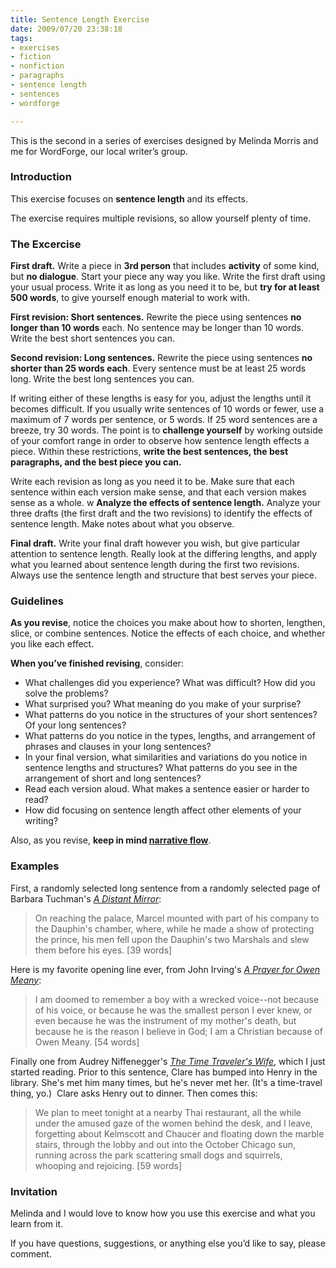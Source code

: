 ```yaml
--- 
title: Sentence Length Exercise
date: 2009/07/20 23:38:18
tags: 
- exercises
- fiction
- nonfiction
- paragraphs
- sentence length
- sentences
- wordforge

---
```


This is the second in a series of exercises designed by Melinda Morris and me for WordForge, our local writer’s group.
<h3>Introduction</h3>
This exercise focuses on <strong>sentence length</strong> and its effects.

The exercise requires multiple revisions, so allow yourself plenty of time.
<h3>The Excercise</h3>
<strong>First draft.</strong> Write a piece in <strong>3rd person</strong> that includes <strong>activity</strong> of some kind, but <strong>no dialogue</strong>. Start your piece any way you like. Write the first draft using your usual process. Write it as long as you need it to be, but <strong>try for at least 500 words</strong>, to give yourself enough material to work with.

<strong>First revision: Short sentences.</strong> Rewrite the piece using sentences <strong>no longer than 10 words</strong> each. No sentence may be longer than 10 words. Write the best short sentences you can.

<strong>Second revision: Long sentences.</strong> Rewrite the piece using sentences <strong>no shorter than 25 words each</strong>. Every sentence must be at least 25 words long. Write the best long sentences you can.

If writing either of these lengths is easy for you, adjust the lengths until it becomes difficult. If you usually write sentences of 10 words or fewer, use a maximum of 7 words per sentence, or 5 words. If 25 word sentences are a breeze, try 30 words. The point is to <strong>challenge yourself</strong> by working outside of your comfort range in order to observe how sentence length effects a piece. Within these restrictions, <strong>write the best sentences, the best paragraphs, and the best piece you can.</strong>

Write each revision as long as you need it to be. Make sure that each sentence within each version make sense, and that each version makes sense as a whole.
w
<strong>Analyze the effects of sentence length.</strong> Analyze your three drafts (the first draft and the two revisions) to identify the effects of sentence length. Make notes about what you observe.

<strong>Final draft.</strong> Write your final draft however you wish, but give particular attention to sentence length. Really look at the differing lengths, and apply what you learned about sentence length during the first two revisions. Always use the sentence length and structure that best serves your piece.
<h3>Guidelines</h3>
<strong>As you revise</strong>, notice the choices you make about how to shorten, lengthen, slice, or combine sentences. Notice the effects of each choice, and whether you like each effect.

<strong>When you’ve finished revising</strong>, consider:
<ul>
	<li> What challenges did you experience? What was difficult? How did you solve the problems?</li>
	<li> What surprised you? What meaning do you make of your surprise?</li>
	<li> What patterns do you notice in the structures of your short sentences? Of your long sentences?</li>
	<li> What patterns do you notice in the types, lengths, and arrangement of phrases and clauses in your long sentences?</li>
	<li> In your final version, what similarities and variations do you notice in sentence lengths and structures? What patterns do you see in the arrangement of short and long sentences?</li>
	<li> Read each version aloud. What makes a sentence easier or harder to read?</li>
	<li> How did focusing on sentence length affect other elements of your writing?</li>
</ul>
Also, as you revise, <strong>keep in mind <a href="narrative-flow">narrative flow</a></strong>.
<h3>Examples</h3>
First, a randomly selected long sentence from a randomly selected page of Barbara Tuchman's <a href="http://www.amazon.com/exec/obidos/ASIN/0345349571/dalehemery-20"><em>A Distant Mirror</em></a>:
<blockquote>On reaching the palace, Marcel mounted with part of his company to the Dauphin's chamber, where, while he made a show of protecting the prince, his men fell upon the Dauphin's two Marshals and slew them before his eyes. [39 words]</blockquote>
Here is my favorite opening line ever, from John Irving's <a href="http://www.amazon.com/exec/obidos/ASIN/0345361792/dalehemery-20"><em>A Prayer for Owen Meany</em></a>:
<blockquote>I am doomed to remember a boy with a wrecked voice--not because of his voice, or because he was the smallest person I ever knew, or even because he was the instrument of my mother's death, but because he is the reason I believe in God; I am a Christian because of Owen Meany. [54 words]</blockquote>
Finally one from Audrey Niffenegger's <a href="http://www.amazon.com/exec/obidos/ASIN/015602943X/dalehemery-20"><em>The Time Traveler's Wife</em></a>, which I just started reading. Prior to this sentence, Clare has bumped into Henry in the library. She's met him many times, but he's never met her. (It's a time-travel thing, yo.)  Clare asks Henry out to dinner. Then comes this:
<blockquote>We plan to meet tonight at a nearby Thai restaurant, all the while under the amused gaze of the women behind the desk, and I leave, forgetting about Kelmscott and Chaucer and floating down the marble stairs, through the lobby and out into the October Chicago sun, running across the park scattering small dogs and squirrels, whooping and rejoicing. [59 words]</blockquote>
<h3>Invitation</h3>
Melinda and I would love to know how you use this exercise and what you learn from it.

If you have questions, suggestions, or anything else you’d like to say, please comment.

<!-- ea06ff2bc9f04e91ac0d2da88f1a459f -->

